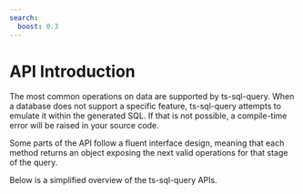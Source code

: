 ```yaml
---
search:
  boost: 0.3
---
```

# API Introduction

The most common operations on data are supported by ts-sql-query. When a database does not support a specific feature, ts-sql-query attempts to emulate it within the generated SQL. If that is not possible, a compile-time error will be raised in your source code.

Some parts of the API follow a fluent interface design, meaning that each method returns an object exposing the next valid operations for that stage of the query.

Below is a simplified overview of the ts-sql-query APIs.
